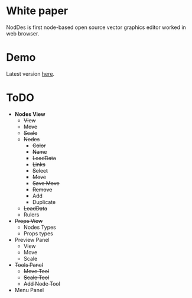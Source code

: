 # White paper
NodDes is first node-based open source vector graphics editor worked in web browser. 

# Demo
Latest version [here](https://vladchekunov.github.io/NIR/).

# ToDO
* **Nodes View**
	* ~~View~~
	* ~~Move~~
	* ~~Scale~~
	* ~~Nodes~~
		* ~~Color~~
		* ~~Name~~
		* ~~LoadData~~
		* ~~Links~~
		* ~~Select~~
		* ~~Move~~
		* ~~Save Move~~
		* ~~Remove~~
		* Add
		* Duplicate
	* ~~LoadData~~
	* Rulers
* ~~Props View~~
	* Nodes Types
	* Props types
* Preview Panel
	* View
	* Move
	* Scale
 * ~~Tools Panel~~
 	* ~~Move Tool~~
 	* ~~Scale Tool~~
 	* ~~Add Node Tool~~
 * Menu Panel
